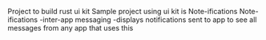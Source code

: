 Project to build rust ui kit
Sample project using ui kit is Note-ifications
Note-ifications
    -inter-app messaging 
    -displays notifications sent to app to see 
      all messages from any app that uses this
